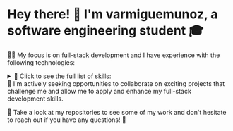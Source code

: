 # Hey there! 👋 I'm varmiguemunoz, a software engineering student 🎓 

👨‍💻 My focus is on full-stack development and I have experience with the following technologies:

<details>
  <summary>🔧 Click to see the full list of skills:</summary>
HTML5 💻
CSS3 🎨
JavaScript 🚀
Node.js 🌟
Express 🚂
React ⚛️
Next.js 🏎️
Tailwind CSS 🐍
MySQL 🐬
PostgreSQL 🐘
</details>
🚀 I'm actively seeking opportunities to collaborate on exciting projects that challenge me and allow me to apply and enhance my full-stack development skills.

👀 Take a look at my repositories to see some of my work and don't hesitate to reach out if you have any questions! 📩








